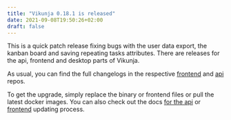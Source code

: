 ```yaml
---
title: "Vikunja 0.18.1 is released"
date: 2021-09-08T19:50:26+02:00
draft: false
---
```


This is a quick patch release fixing bugs with the user data export, the kanban board and saving repeating tasks attributes.
There are releases for the api, frontend and desktop parts of Vikunja.

As usual, you can find the full changelogs in the respective [frontend](https://kolaente.dev/vikunja/frontend/releases/tag/v0.18.1) and [api](https://kolaente.dev/vikunja/api/releases/tag/v0.18.1) repos.

To get the upgrade, simply replace the binary or frontend files or pull the latest docker images.
You can also check out the docs [for the api](https://vikunja.io/docs/install-backend/#updating) or [frontend](https://vikunja.io/docs/install-frontend/#updating) updating process.
